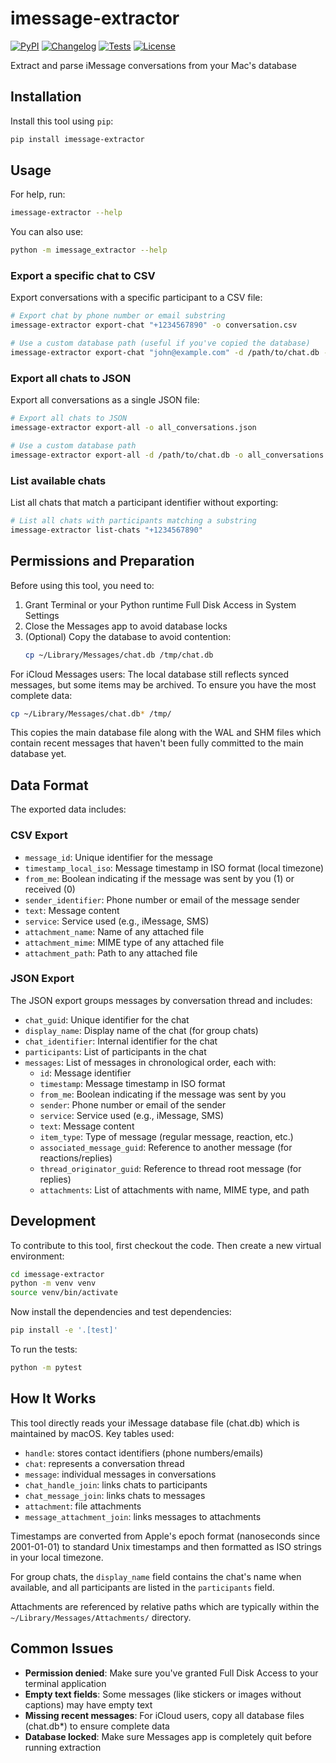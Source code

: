 # imessage-extractor

[![PyPI](https://img.shields.io/pypi/v/imessage-extractor.svg)](https://pypi.org/project/imessage-extractor/)
[![Changelog](https://img.shields.io/github/v/release/scotm/imessage-extractor?include_prereleases&label=changelog)](https://github.com/scotm/imessage-extractor/releases)
[![Tests](https://github.com/scotm/imessage-extractor/actions/workflows/test.yml/badge.svg)](https://github.com/scotm/imessage-extractor/actions/workflows/test.yml)
[![License](https://img.shields.io/badge/license-Apache%202.0-blue.svg)](https://github.com/scotm/imessage-extractor/blob/master/LICENSE)

Extract and parse iMessage conversations from your Mac's database

## Installation

Install this tool using `pip`:
```bash
pip install imessage-extractor
```

## Usage

For help, run:
```bash
imessage-extractor --help
```

You can also use:
```bash
python -m imessage_extractor --help
```

### Export a specific chat to CSV

Export conversations with a specific participant to a CSV file:
```bash
# Export chat by phone number or email substring
imessage-extractor export-chat "+1234567890" -o conversation.csv

# Use a custom database path (useful if you've copied the database)
imessage-extractor export-chat "john@example.com" -d /path/to/chat.db -o conversation.csv
```

### Export all chats to JSON

Export all conversations as a single JSON file:
```bash
# Export all chats to JSON
imessage-extractor export-all -o all_conversations.json

# Use a custom database path
imessage-extractor export-all -d /path/to/chat.db -o all_conversations.json
```

### List available chats

List all chats that match a participant identifier without exporting:
```bash
# List all chats with participants matching a substring
imessage-extractor list-chats "+1234567890"
```

## Permissions and Preparation

Before using this tool, you need to:

1. Grant Terminal or your Python runtime Full Disk Access in System Settings
2. Close the Messages app to avoid database locks
3. (Optional) Copy the database to avoid contention:
   ```bash
   cp ~/Library/Messages/chat.db /tmp/chat.db
   ```

For iCloud Messages users: The local database still reflects synced messages, but some
items may be archived. To ensure you have the most complete data:

```bash
cp ~/Library/Messages/chat.db* /tmp/
```

This copies the main database file along with the WAL and SHM files which contain 
recent messages that haven't been fully committed to the main database yet.

## Data Format

The exported data includes:

### CSV Export
- `message_id`: Unique identifier for the message
- `timestamp_local_iso`: Message timestamp in ISO format (local timezone)
- `from_me`: Boolean indicating if the message was sent by you (1) or received (0)
- `sender_identifier`: Phone number or email of the message sender
- `text`: Message content
- `service`: Service used (e.g., iMessage, SMS)
- `attachment_name`: Name of any attached file
- `attachment_mime`: MIME type of any attached file
- `attachment_path`: Path to any attached file

### JSON Export
The JSON export groups messages by conversation thread and includes:
- `chat_guid`: Unique identifier for the chat
- `display_name`: Display name of the chat (for group chats)
- `chat_identifier`: Internal identifier for the chat
- `participants`: List of participants in the chat
- `messages`: List of messages in chronological order, each with:
  - `id`: Message identifier
  - `timestamp`: Message timestamp in ISO format
  - `from_me`: Boolean indicating if the message was sent by you
  - `sender`: Phone number or email of the sender
  - `service`: Service used (e.g., iMessage, SMS)
  - `text`: Message content
  - `item_type`: Type of message (regular message, reaction, etc.)
  - `associated_message_guid`: Reference to another message (for reactions/replies)
  - `thread_originator_guid`: Reference to thread root message (for replies)
  - `attachments`: List of attachments with name, MIME type, and path

## Development

To contribute to this tool, first checkout the code. Then create a new virtual environment:
```bash
cd imessage-extractor
python -m venv venv
source venv/bin/activate
```

Now install the dependencies and test dependencies:
```bash
pip install -e '.[test]'
```

To run the tests:
```bash
python -m pytest
```

## How It Works

This tool directly reads your iMessage database file (chat.db) which is maintained by macOS. 
Key tables used:

- `handle`: stores contact identifiers (phone numbers/emails)
- `chat`: represents a conversation thread
- `message`: individual messages in conversations
- `chat_handle_join`: links chats to participants
- `chat_message_join`: links chats to messages
- `attachment`: file attachments
- `message_attachment_join`: links messages to attachments

Timestamps are converted from Apple's epoch format (nanoseconds since 2001-01-01) to standard 
Unix timestamps and then formatted as ISO strings in your local timezone.

For group chats, the `display_name` field contains the chat's name when available, and all 
participants are listed in the `participants` field.

Attachments are referenced by relative paths which are typically within the 
`~/Library/Messages/Attachments/` directory.

## Common Issues

- **Permission denied**: Make sure you've granted Full Disk Access to your terminal application
- **Empty text fields**: Some messages (like stickers or images without captions) may have empty text
- **Missing recent messages**: For iCloud users, copy all database files (chat.db*) to ensure complete data
- **Database locked**: Make sure Messages app is completely quit before running extraction
